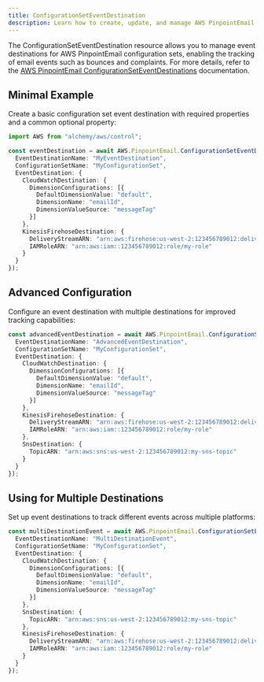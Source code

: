 ```yaml
---
title: ConfigurationSetEventDestination
description: Learn how to create, update, and manage AWS PinpointEmail ConfigurationSetEventDestinations using Alchemy Cloud Control.
---
```



The ConfigurationSetEventDestination resource allows you to manage event destinations for AWS PinpointEmail configuration sets, enabling the tracking of email events such as bounces and complaints. For more details, refer to the [AWS PinpointEmail ConfigurationSetEventDestinations](https://docs.aws.amazon.com/pinpointemail/latest/userguide/) documentation.

## Minimal Example

Create a basic configuration set event destination with required properties and a common optional property:

```ts
import AWS from "alchemy/aws/control";

const eventDestination = await AWS.PinpointEmail.ConfigurationSetEventDestination("basicEventDestination", {
  EventDestinationName: "MyEventDestination",
  ConfigurationSetName: "MyConfigurationSet",
  EventDestination: {
    CloudWatchDestination: {
      DimensionConfigurations: [{
        DefaultDimensionValue: "default",
        DimensionName: "emailId",
        DimensionValueSource: "messageTag"
      }]
    },
    KinesisFirehoseDestination: {
      DeliveryStreamARN: "arn:aws:firehose:us-west-2:123456789012:deliverystream/my-delivery-stream",
      IAMRoleARN: "arn:aws:iam::123456789012:role/my-role"
    }
  }
});
```

## Advanced Configuration

Configure an event destination with multiple destinations for improved tracking capabilities:

```ts
const advancedEventDestination = await AWS.PinpointEmail.ConfigurationSetEventDestination("advancedEventDestination", {
  EventDestinationName: "AdvancedEventDestination",
  ConfigurationSetName: "MyConfigurationSet",
  EventDestination: {
    CloudWatchDestination: {
      DimensionConfigurations: [{
        DefaultDimensionValue: "default",
        DimensionName: "emailId",
        DimensionValueSource: "messageTag"
      }]
    },
    KinesisFirehoseDestination: {
      DeliveryStreamARN: "arn:aws:firehose:us-west-2:123456789012:deliverystream/my-delivery-stream",
      IAMRoleARN: "arn:aws:iam::123456789012:role/my-role"
    },
    SnsDestination: {
      TopicARN: "arn:aws:sns:us-west-2:123456789012:my-sns-topic"
    }
  }
});
```

## Using for Multiple Destinations

Set up event destinations to track different events across multiple platforms:

```ts
const multiDestinationEvent = await AWS.PinpointEmail.ConfigurationSetEventDestination("multiDestinationEvent", {
  EventDestinationName: "MultiDestinationEvent",
  ConfigurationSetName: "MyConfigurationSet",
  EventDestination: {
    CloudWatchDestination: {
      DimensionConfigurations: [{
        DefaultDimensionValue: "default",
        DimensionName: "emailId",
        DimensionValueSource: "messageTag"
      }]
    },
    SnsDestination: {
      TopicARN: "arn:aws:sns:us-west-2:123456789012:my-sns-topic"
    },
    KinesisFirehoseDestination: {
      DeliveryStreamARN: "arn:aws:firehose:us-west-2:123456789012:deliverystream/my-delivery-stream",
      IAMRoleARN: "arn:aws:iam::123456789012:role/my-role"
    }
  }
});
```
